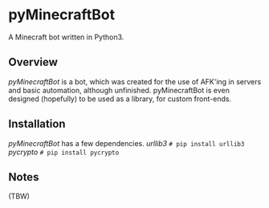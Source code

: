 # pyMinecraftBot

A Minecraft bot written in Python3.

## Overview

*pyMinecraftBot* is a bot, which was created for the use of AFK'ing in servers and basic automation, although unfinished.
pyMinecraftBot is even designed (hopefully) to be used as a library, for custom front-ends.

## Installation

*pyMinecraftBot* has a few dependencies.
*urllib3* `# pip install urllib3`
*pycrypto* `# pip install pycrypto`

## Notes

(TBW)